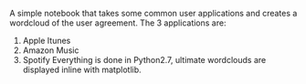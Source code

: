 A simple notebook that takes some common user applications and creates a wordcloud of the user agreement.
The 3 applications are:
1. Apple Itunes
2. Amazon Music
3. Spotify
Everything is done in Python2.7, ultimate wordclouds are displayed inline with matplotlib.
